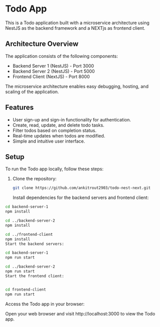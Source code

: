 # Todo App

This is a Todo application built with a microservice architecture using NestJS as the backend framework and a NEXTjs as frontend client.

## Architecture Overview

The application consists of the following components:

- Backend Server 1 (NestJS) - Port 3000
- Backend Server 2 (NestJS) - Port 5000
- Frontend Client (NextJS) - Port 8000

The microservice architecture enables easy debugging, hosting, and scaling of the application.

## Features

- User sign-up and sign-in functionality for authentication.
- Create, read, update, and delete todo tasks.
- Filter todos based on completion status.
- Real-time updates when todos are modified.
- Simple and intuitive user interface.

## Setup

To run the Todo app locally, follow these steps:

1. Clone the repository:

   ```bash
   git clone https://github.com/ankitrout2903/todo-nest-next.git

    ```
   
   Install dependencies for the backend servers and frontend client:

 ```bash
cd backend-server-1
npm install

cd ../backend-server-2
npm install

cd ../frontend-client
npm install
Start the backend servers:
```


```bash
cd backend-server-1
npm run start

cd ../backend-server-2
npm run start
Start the frontend client:
```

```bash

cd frontend-client
npm run start
```
Access the Todo app in your browser:

Open your web browser and visit http://localhost:3000 to view the Todo app.
